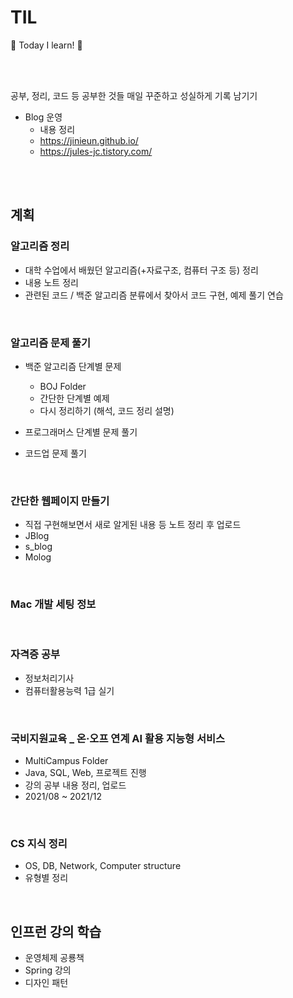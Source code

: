 # TIL

📝 Today I learn! 🐧

<br><br> 

공부, 정리, 코드 등 공부한 것들 매일 꾸준하고 성실하게 기록 남기기

- Blog 운영
  - 내용 정리 
  - https://jinieun.github.io/
  - https://jules-jc.tistory.com/

<br><br>

## 계획

### 알고리즘 정리

  - 대학 수업에서 배웠던 알고리즘(+자료구조, 컴퓨터 구조 등) 정리
  - 내용 노트 정리
  - 관련된 코드 / 백준 알고리즘 분류에서 찾아서 코드 구현, 예제 풀기 연습

<br>

### 알고리즘 문제 풀기

- 백준 알고리즘 단계별 문제
  - BOJ Folder
  - 간단한 단계별 예제 
  - 다시 정리하기 (해석, 코드 정리 설명)

- 프로그래머스 단계별 문제 풀기

- 코드업 문제 풀기

<br>
  
### 간단한 웹페이지 만들기

- 직접 구현해보면서 새로 알게된 내용 등 노트 정리 후 업로드
- JBlog
- s_blog
- Molog

<br>

### Mac 개발 세팅 정보

<br>
  
### 자격증 공부

  - 정보처리기사
  - 컴퓨터활용능력 1급 실기

<br>

### 국비지원교육 _ 온·오프 연계 AI 활용 지능형 서비스

  - MultiCampus Folder
  - Java, SQL, Web, 프로젝트 진행
  - 강의 공부 내용 정리, 업로드
  - 2021/08 ~ 2021/12

<br>

### CS 지식 정리

- OS, DB, Network, Computer structure
- 유형별 정리

<br>

## 인프런 강의 학습

- 운영체제 공룡책
- Spring 강의
- 디자인 패턴

